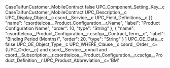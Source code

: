 <?xml version="1.0" encoding="UTF-8"?>
<CustomMetadata xmlns="http://soap.sforce.com/2006/04/metadata" xmlns:xsi="http://www.w3.org/2001/XMLSchema-instance" xmlns:xsd="http://www.w3.org/2001/XMLSchema">
    <label>CaseTaifunCustomer_MobileContract</label>
    <protected>false</protected>
    <values>
        <field>UPC_Component_Setting_Key__c</field>
        <value xsi:type="xsd:string">CaseTaifunCustomer_MobileContract</value>
    </values>
    <values>
        <field>UPC_Description__c</field>
        <value xsi:nil="true"/>
    </values>
    <values>
        <field>UPC_Display_Object__c</field>
        <value xsi:type="xsd:string">csord__Service__c</value>
    </values>
    <values>
        <field>UPC_Field_Definitions__c</field>
        <value xsi:type="xsd:string">[{
		&quot;name&quot;: &quot;csordtelcoa__Product_Configuration__r.Name&quot;,
		&quot;label&quot;: &quot;Product Configuration Name&quot;,
		&quot;order&quot;: 10,
		&quot;type&quot;: &quot;String&quot;
	}, {
		&quot;name&quot;: &quot;csordtelcoa__Product_Configuration__r.cscfga__Contract_Term__c&quot;,
		&quot;label&quot;: &quot;Binding Period (Months)&quot;,
		&quot;order&quot;: 20,
		&quot;type&quot;: &quot;String&quot;
	}
]</value>
    </values>
    <values>
        <field>UPC_OE_Data__c</field>
        <value xsi:type="xsd:boolean">false</value>
    </values>
    <values>
        <field>UPC_OE_Object_Type__c</field>
        <value xsi:nil="true"/>
    </values>
    <values>
        <field>UPC_WHERE_Clause__c</field>
        <value xsi:type="xsd:string">csord__Order__c={UPC_Order__c} and csord__Service__c=null and csord__Subscription__r.csordtelcoa__Product_Configuration__r.cscfga__Product_Definition__r.UPC_Product_Abbreviation__c=&apos;BM&apos;</value>
    </values>
</CustomMetadata>
